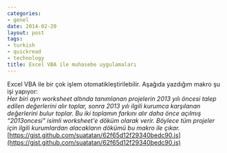 ```yaml
---
categories:
- genel
date: 2014-02-20
layout: post
tags:
- turkish
- quickread
- technology
title: Excel VBA ile muhasebe uygulamaları
---
```


Excel VBA ile bir çok işlem otomatikleştirilebilir. Aşağıda yazdığım makro şu işi yapıyor:  
_Her biri ayrı worksheet altında tanımlanan projelerin 2013 yılı öncesi talep edilen değerlerini alır toplar, sonra 2013 yılı ilgili kurumca karşılanan değerlerini bulur toplar. Bu iki toplamın farkını alır daha önce açılmış “2013oncesi” isimli worksheet'e döküm olarak verir. Böylece tüm projeler için ilgili kurumlardan alacakların dökümü bu makro ile çıkar._  [https://gist.github.com/suatatan/62f65d12f29340bedc90.js](https://gist.github.com/suatatan/62f65d12f29340bedc90.js)
